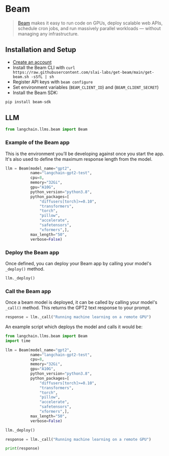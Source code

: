 # Beam

>[Beam](https://docs.beam.cloud/introduction) makes it easy to run code on GPUs, deploy scalable web APIs, 
> schedule cron jobs, and run massively parallel workloads — without managing any infrastructure.
 

## Installation and Setup

- [Create an account](https://www.beam.cloud/)
- Install the Beam CLI with `curl https://raw.githubusercontent.com/slai-labs/get-beam/main/get-beam.sh -sSfL | sh`
- Register API keys with `beam configure`
- Set environment variables (`BEAM_CLIENT_ID`) and (`BEAM_CLIENT_SECRET`)
- Install the Beam SDK:
```bash
pip install beam-sdk
```

## LLM


```python
from langchain.llms.beam import Beam
```

### Example of the Beam app

This is the environment you’ll be developing against once you start the app.
It's also used to define the maximum response length from the model.
```python
llm = Beam(model_name="gpt2",
           name="langchain-gpt2-test",
           cpu=8,
           memory="32Gi",
           gpu="A10G",
           python_version="python3.8",
           python_packages=[
               "diffusers[torch]>=0.10",
               "transformers",
               "torch",
               "pillow",
               "accelerate",
               "safetensors",
               "xformers",],
           max_length="50",
           verbose=False)
```

### Deploy the Beam app

Once defined, you can deploy your Beam app by calling your model's `_deploy()` method.

```python
llm._deploy()
```

### Call the Beam app

Once a beam model is deployed, it can be called by calling your model's `_call()` method.
This returns the GPT2 text response to your prompt.

```python
response = llm._call("Running machine learning on a remote GPU")
```

An example script which deploys the model and calls it would be:

```python
from langchain.llms.beam import Beam
import time

llm = Beam(model_name="gpt2",
           name="langchain-gpt2-test",
           cpu=8,
           memory="32Gi",
           gpu="A10G",
           python_version="python3.8",
           python_packages=[
               "diffusers[torch]>=0.10",
               "transformers",
               "torch",
               "pillow",
               "accelerate",
               "safetensors",
               "xformers",],
           max_length="50",
           verbose=False)

llm._deploy()

response = llm._call("Running machine learning on a remote GPU")

print(response)
```